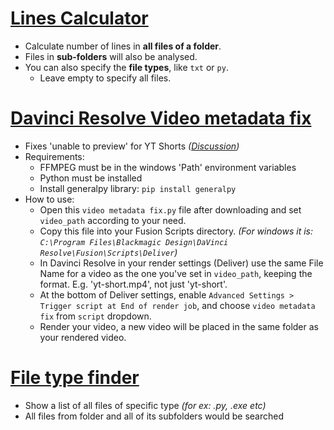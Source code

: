 # [Lines Calculator](/python-scripts/lines-calculator.py)
  - Calculate number of lines in **all files of a folder**.
  - Files in **sub-folders** will also be analysed.
  - You can also specify the **file types**, like `txt` or `py`.
    - Leave empty to specify all files.

# [Davinci Resolve Video metadata fix](/python-scripts/video-metadata-fix.py)
  - Fixes 'unable to preview' for YT Shorts _([Discussion](https://forum.blackmagicdesign.com/viewtopic.php?f=21&t=165402))_
  - Requirements:
    - FFMPEG must be in the windows 'Path' environment variables
    - Python must be installed
    - Install generalpy library: `pip install generalpy`
  - How to use:
    - Open this `video metadata fix.py` file after downloading and set `video_path` according to your need.
    - Copy this file into your Fusion Scripts directory. _(For windows it is: `C:\Program Files\Blackmagic Design\DaVinci Resolve\Fusion\Scripts\Deliver`)_
    - In Davinci Resolve in your render settings (Deliver) use the same File Name for a video as the one you've set in `video_path`, keeping the format. E.g. 'yt-short.mp4', not just 'yt-short'.
    - At the bottom of Deliver settings, enable `Advanced Settings > Trigger script at End of render job`, and choose `video metadata fix` from `script` dropdown.
    - Render your video, a new video will be placed in the same folder as your rendered video.

# [File type finder](/python-scripts/file_type_finder.py)
  - Show a list of all files of specific type *(for ex: .py, .exe etc)*
  - All files from folder and all of its subfolders would be searched
